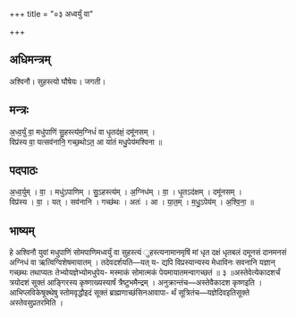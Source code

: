 +++
title = "०३ अध्वर्युं वा"

+++
## अधिमन्त्रम्
अश्विनौ। सुहस्त्यो घौषेयः। जगती।

## मन्त्रः
अ॒ध्व॒र्युं वा॒ मधु॑पाणिं सु॒हस्त्य॑म॒ग्निधं॑ वा धृ॒तद॑क्षं॒ दमू॑नसम् ।  
विप्र॑स्य वा॒ यत्सव॑नानि॒ गच्छ॒थोऽत॒ आ या॑तं मधु॒पेय॑मश्विना ॥

## पदपाठः
अ॒ध्व॒र्युम् । वा॒ । मधु॑ऽपाणिम् । सु॒ऽहस्त्य॑म् । अ॒ग्निध॑म् । वा॒ । धृ॒तऽद॑क्षम् । दमू॑नसम् ।  
विप्र॑स्य । वा॒ । यत् । सव॑नानि । गच्छ॑थः । अतः॑ । आ । या॒त॒म् । म॒धु॒ऽपेय॑म् । अ॒श्वि॒ना॒ ॥

## भाष्यम्
हे अश्विनौ युवां मधुपाणिं सोमपाणिमध्वर्युं वा सुहस्त्यं ुहस्त्यनामानमृषिं मां धृत दक्षं धृतबलं दमूनसं दानमनसं अग्निधं वा ऋत्विग्विशेषमायातम् । तदेवदर्शयति—यत् य- द्यपि विप्रस्यान्यस्य मेधाविनः सवनानि यज्ञान् गच्छथः तथाप्यतः तेभ्योयज्ञेभ्योमधुपेय- मस्माकं सोमात्मकं पेयमायातमन्वागच्छतं ॥ ३ ॥अस्तेवेत्येकादशर्चं त्रयोदशं सूक्तं आङ्गिरस्य कृष्णाख्यस्यार्षं त्रैष्टुभमैन्द्रम् । अनुक्रान्तंच—अस्तेवैकादश कृष्णइति । आभिप्लविकेषूक्थेषु स्तोमवृद्धौइदं सूक्तं ब्राह्मणाच्छंसिनआवापा- र्थं सूत्रितंच—यज्ञेदिवइतिसूक्ते अस्तेवसुप्रतरमिति ।